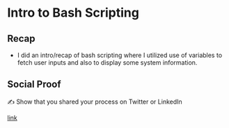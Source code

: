 # Intro to Bash Scripting

## Recap
- I did an intro/recap of bash scripting where I utilized use of variables to fetch user inputs and also to display some system information.

## Social Proof

✍️ Show that you shared your process on Twitter or LinkedIn

[link](link)
